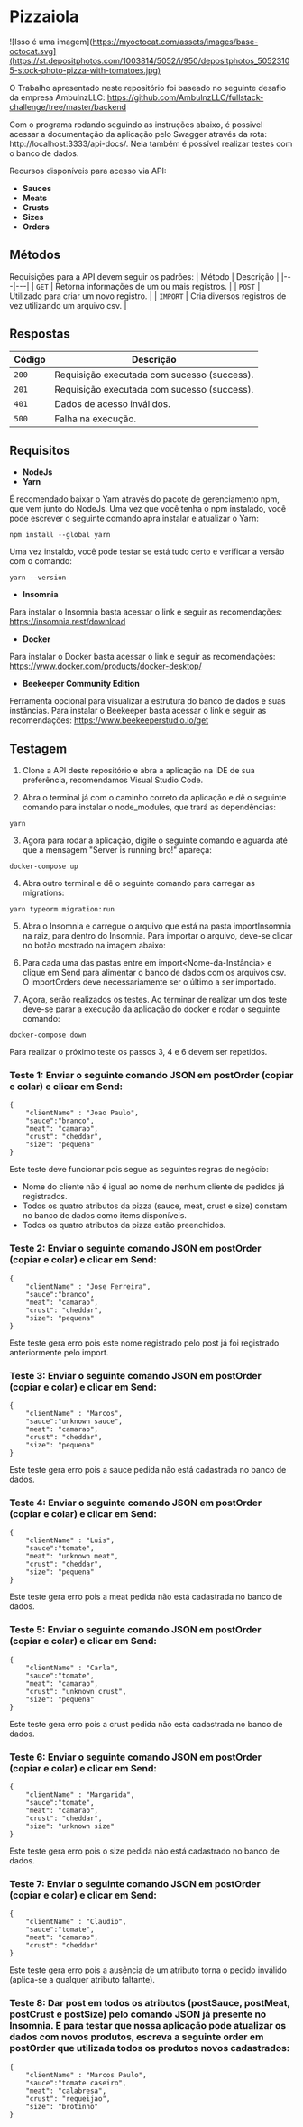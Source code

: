 <h1>Pizzaiola</h1>

![Isso é uma imagem](https://myoctocat.com/assets/images/base-octocat.svg](https://st.depositphotos.com/1003814/5052/i/950/depositphotos_50523105-stock-photo-pizza-with-tomatoes.jpg)

O Trabalho apresentado neste repositório foi baseado no seguinte desafio da empresa AmbulnzLLC: https://github.com/AmbulnzLLC/fullstack-challenge/tree/master/backend

Com o programa rodando seguindo as instruções abaixo, é possivel acessar a documentação da aplicação pelo Swagger através da rota: http://localhost:3333/api-docs/. Nela também é possível realizar testes com o banco de dados.

Recursos disponíveis para acesso via API:
* **Sauces**
* **Meats**
* **Crusts**
* **Sizes**
* **Orders**

## Métodos
Requisições para a API devem seguir os padrões:
| Método | Descrição |
|---|---|
| `GET` | Retorna informações de um ou mais registros. |
| `POST` | Utilizado para criar um novo registro. |
| `IMPORT` | Cria diversos registros de vez utilizando um arquivo csv. |

## Respostas

| Código | Descrição |
|---|---|
| `200` | Requisição executada com sucesso (success).|
| `201` | Requisição executada com sucesso (success).|
| `401` | Dados de acesso inválidos.|
| `500` | Falha na execução.|

## Requisitos

* **NodeJs**
* **Yarn**

É recomendado baixar o Yarn através do pacote de gerenciamento npm, que vem junto do NodeJs. Uma vez que você tenha o npm instalado, você pode escrever o seguinte comando apra instalar e atualizar o Yarn:

```
npm install --global yarn
```
Uma vez instaldo, você pode testar se está tudo certo e verificar a versão com o comando:

```
yarn --version
```
* **Insomnia**

Para instalar o Insomnia basta acessar o link e seguir as recomendações: https://insomnia.rest/download

* **Docker**

Para instalar o Docker basta acessar o link e seguir as recomendações: https://www.docker.com/products/docker-desktop/

* **Beekeeper Community Edition**

Ferramenta opcional para visualizar a estrutura do banco de dados e suas instâncias. Para instalar o Beekeeper basta acessar o link e seguir as recomendações: https://www.beekeeperstudio.io/get

## Testagem

1. Clone a API deste repositório e abra a aplicação na IDE de sua preferência, recomendamos Visual Studio Code.

2. Abra o terminal já com o caminho correto da aplicação e dê o seguinte comando para instalar o node_modules, que trará as dependências:

```
yarn
```

3. Agora para rodar a aplicação, digite o seguinte comando e aguarda até que a mensagem "Server is running bro!" apareça:

```
docker-compose up
```

4. Abra outro terminal e dê o seguinte comando para carregar as migrations:

```
yarn typeorm migration:run
```

5. Abra o Insomnia e carregue o arquivo que está na pasta importInsomnia na raiz, para dentro do Insomnia. Para importar o arquivo, deve-se clicar no botão mostrado na imagem abaixo:

6. Para cada uma das pastas entre em import<Nome-da-Instância> e clique em Send para alimentar o banco de dados com os arquivos csv. O importOrders deve necessariamente ser o último a ser importado.

7. Agora, serão realizados os testes. Ao terminar de realizar um dos teste deve-se parar a execução da aplicação do docker e rodar o seguinte comando:

```
docker-compose down
```

Para realizar o próximo teste os passos 3, 4 e 6 devem ser repetidos.

### Teste 1: Enviar o seguinte comando JSON em postOrder (copiar e colar) e clicar em Send:
```
{
    "clientName" : "Joao Paulo",
    "sauce":"branco",
    "meat": "camarao",
    "crust": "cheddar",
    "size": "pequena"
}
```
Este teste deve funcionar pois segue as seguintes regras de negócio:
* Nome do cliente não é igual ao nome de nenhum cliente de pedidos já registrados.
* Todos os quatro atributos da pizza (sauce, meat, crust e size) constam no banco de dados como items disponíveis.
* Todos os quatro atributos da pizza estão preenchidos.

### Teste 2: Enviar o seguinte comando JSON em postOrder (copiar e colar) e clicar em Send:
```
{
    "clientName" : "Jose Ferreira",
    "sauce":"branco",
    "meat": "camarao",
    "crust": "cheddar",
    "size": "pequena"
}
```
Este teste gera erro pois este nome registrado pelo post já foi registrado anteriormente pelo import.

### Teste 3: Enviar o seguinte comando JSON em postOrder (copiar e colar) e clicar em Send:
```
{
    "clientName" : "Marcos",
    "sauce":"unknown sauce",
    "meat": "camarao",
    "crust": "cheddar",
    "size": "pequena"
}
```
Este teste gera erro pois a sauce pedida não está cadastrada no banco de dados.

### Teste 4: Enviar o seguinte comando JSON em postOrder (copiar e colar) e clicar em Send:
```
{
    "clientName" : "Luis",
    "sauce":"tomate",
    "meat": "unknown meat",
    "crust": "cheddar",
    "size": "pequena"
}
```
Este teste gera erro pois a meat pedida não está cadastrada no banco de dados.

### Teste 5: Enviar o seguinte comando JSON em postOrder (copiar e colar) e clicar em Send:
```
{
    "clientName" : "Carla",
    "sauce":"tomate",
    "meat": "camarao",
    "crust": "unknown crust",
    "size": "pequena"
}
```
Este teste gera erro pois a crust pedida não está cadastrada no banco de dados.

### Teste 6: Enviar o seguinte comando JSON em postOrder (copiar e colar) e clicar em Send:
```
{
    "clientName" : "Margarida",
    "sauce":"tomate",
    "meat": "camarao",
    "crust": "cheddar",
    "size": "unknown size"
}
```
Este teste gera erro pois o size pedida não está cadastrado no banco de dados.

### Teste 7: Enviar o seguinte comando JSON em postOrder (copiar e colar) e clicar em Send:
```
{
    "clientName" : "Claudio",
    "sauce":"tomate",
    "meat": "camarao",
    "crust": "cheddar"
}
```
Este teste gera erro pois a ausência de um atributo torna o pedido inválido (aplica-se a qualquer atributo faltante).

### Teste 8: Dar post em todos os atributos (postSauce, postMeat, postCrust e postSize) pelo comando JSON já presente no Insomnia. E para testar que nossa aplicação pode atualizar os dados com novos produtos, escreva a seguinte order em postOrder que utilizada todos os produtos novos cadastrados:

```
{
    "clientName" : "Marcos Paulo",
    "sauce":"tomate caseiro",
    "meat": "calabresa",
    "crust": "requeijao",
    "size": "brotinho"
}
```
